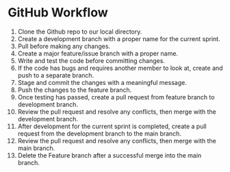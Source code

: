 # GitHub Workflow

1. Clone the Github repo to our local directory.
2. Create a development branch with a proper name for the current sprint.
3. Pull before making any changes.
4. Create a major feature/issue branch with a proper name.
5. Write and test the code before committing changes.
6. If the code has bugs and requires another member to look at, create and push to a separate branch.
7. Stage and commit the changes with a meaningful message.
8. Push the changes to the feature branch.
9. Once testing has passed, create a pull request from feature branch to development branch.
10. Review the pull request and resolve any conflicts, then merge with the development branch.
11. After development for the current sprint is completed, create a pull request from the development branch to the main branch.
12. Review the pull request and resolve any conflicts, then merge with the main branch.
13. Delete the Feature branch after a successful merge into the main branch.
